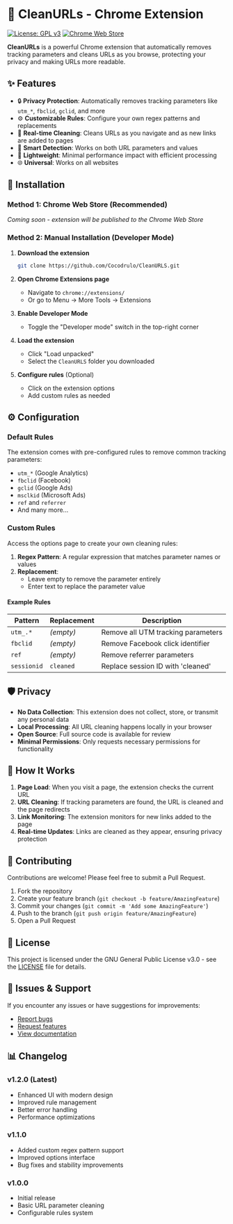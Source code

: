 # 🧹 CleanURLs - Chrome Extension

[![License: GPL v3](https://img.shields.io/badge/License-GPLv3-blue.svg)](https://www.gnu.org/licenses/gpl-3.0)
[![Chrome Web Store](https://img.shields.io/badge/Chrome-Extension-green.svg)](https://chrome.google.com/webstore)

**CleanURLs** is a powerful Chrome extension that automatically removes tracking parameters and cleans URLs as you browse, protecting your privacy and making URLs more readable.

## ✨ Features

-   🔒 **Privacy Protection**: Automatically removes tracking parameters like `utm_*`, `fbclid`, `gclid`, and more
-   ⚙️ **Customizable Rules**: Configure your own regex patterns and replacements
-   🔄 **Real-time Cleaning**: Cleans URLs as you navigate and as new links are added to pages
-   🎯 **Smart Detection**: Works on both URL parameters and values
-   🚀 **Lightweight**: Minimal performance impact with efficient processing
-   🌐 **Universal**: Works on all websites

## 🚀 Installation

### Method 1: Chrome Web Store (Recommended)

_Coming soon - extension will be published to the Chrome Web Store_

### Method 2: Manual Installation (Developer Mode)

1. **Download the extension**

    ```bash
    git clone https://github.com/Cocodrulo/CleanURLS.git
    ```

2. **Open Chrome Extensions page**

    - Navigate to `chrome://extensions/`
    - Or go to Menu → More Tools → Extensions

3. **Enable Developer Mode**

    - Toggle the "Developer mode" switch in the top-right corner

4. **Load the extension**

    - Click "Load unpacked"
    - Select the `CleanURLS` folder you downloaded

5. **Configure rules** (Optional)
    - Click on the extension options
    - Add custom rules as needed

## ⚙️ Configuration

### Default Rules

The extension comes with pre-configured rules to remove common tracking parameters:

-   `utm_*` (Google Analytics)
-   `fbclid` (Facebook)
-   `gclid` (Google Ads)
-   `msclkid` (Microsoft Ads)
-   `ref` and `referrer`
-   And many more...

### Custom Rules

Access the options page to create your own cleaning rules:

1. **Regex Pattern**: A regular expression that matches parameter names or values
2. **Replacement**:
    - Leave empty to remove the parameter entirely
    - Enter text to replace the parameter value

#### Example Rules

| Pattern     | Replacement | Description                        |
| ----------- | ----------- | ---------------------------------- |
| `utm_.*`    | _(empty)_   | Remove all UTM tracking parameters |
| `fbclid`    | _(empty)_   | Remove Facebook click identifier   |
| `ref`       | _(empty)_   | Remove referrer parameters         |
| `sessionid` | `cleaned`   | Replace session ID with 'cleaned'  |

## 🛡️ Privacy

-   **No Data Collection**: This extension does not collect, store, or transmit any personal data
-   **Local Processing**: All URL cleaning happens locally in your browser
-   **Open Source**: Full source code is available for review
-   **Minimal Permissions**: Only requests necessary permissions for functionality

## 🔧 How It Works

1. **Page Load**: When you visit a page, the extension checks the current URL
2. **URL Cleaning**: If tracking parameters are found, the URL is cleaned and the page redirects
3. **Link Monitoring**: The extension monitors for new links added to the page
4. **Real-time Updates**: Links are cleaned as they appear, ensuring privacy protection

## 🤝 Contributing

Contributions are welcome! Please feel free to submit a Pull Request.

1. Fork the repository
2. Create your feature branch (`git checkout -b feature/AmazingFeature`)
3. Commit your changes (`git commit -m 'Add some AmazingFeature'`)
4. Push to the branch (`git push origin feature/AmazingFeature`)
5. Open a Pull Request

## 📝 License

This project is licensed under the GNU General Public License v3.0 - see the [LICENSE](LICENSE) file for details.

## 🐛 Issues & Support

If you encounter any issues or have suggestions for improvements:

-   [Report bugs](https://github.com/Cocodrulo/CleanURLS/issues)
-   [Request features](https://github.com/Cocodrulo/CleanURLS/issues)
-   [View documentation](https://github.com/Cocodrulo/CleanURLS/wiki)

## 📊 Changelog

### v1.2.0 (Latest)

-   Enhanced UI with modern design
-   Improved rule management
-   Better error handling
-   Performance optimizations

### v1.1.0

-   Added custom regex pattern support
-   Improved options interface
-   Bug fixes and stability improvements

### v1.0.0

-   Initial release
-   Basic URL parameter cleaning
-   Configurable rules system
